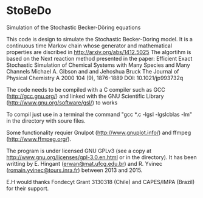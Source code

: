 # StoBeDo
Simulation of the Stochastic Becker-Döring equations

This code is design to simulate the Stochastic Becker-Doring model.
It is a continuous time Markov chain whose generator and mathematical properties are
discribed in http://arxiv.org/abs/1412.5025
The algortihm is based on the Next reaction method presented in the paper:
    Efficient Exact Stochastic Simulation of Chemical Systems with Many Species and Many Channels
    Michael A. Gibson and and Jehoshua Bruck
    The Journal of Physical Chemistry A 2000 104 (9), 1876-1889
    DOI: 10.1021/jp993732q
 
The code needs to be compiled with a C compiler such as GCC (http://gcc.gnu.org/) and linked with the GNU Scientific Library (http://www.gnu.org/software/gsl/) to works 

To compil just use in a terminal the command "gcc *.c -lgsl -lgslcblas -lm" in the directory with soure files.

Some functionality requier Gnulpot (http://www.gnuplot.info/) and ffmpeg (http://www.ffmpeg.org/).
 
The program is under licensed GNU GPLv3 (see a copy at http://www.gnu.org/licenses/gpl-3.0.en.html or in the directory).
It has been writting by E. Hingant (erwan@mat.ufcg.edu.br) and R. Yvinec (romain.yvinec@tours.inra.fr) between 2013 and 2015.

E.H would thanks Fondecyt Grant 3130318 (Chile) and CAPES/IMPA (Brazil) for their support.
